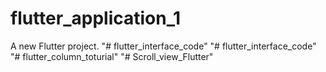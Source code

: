 # flutter_application_1

A new Flutter project.
"# flutter_interface_code" 
"# flutter_interface_code" 
"# flutter_column_toturial" 
"# Scroll_view_Flutter" 
